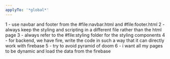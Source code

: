 ```yaml
---
applyTo: '*global*'
---
```

1 - use navbar and footer from the #file:navbar.html and #file:footer.html
2 - always keep the styling and scripting in a different file rather than the html page
3 - always refer to the #file:styling folder for the styling components
4 - for backend, we have fire, write the code in such a way that it can directly work with firebase
5 - try to avoid pyramid of doom
6 - i want all my pages to be dynamic and load the data from the firebase

